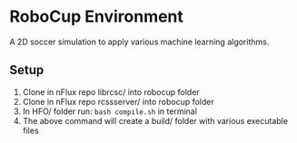 # RoboCup Environment

A 2D soccer simulation to apply various machine learning algorithms.

## Setup

1. Clone in nFlux repo librcsc/ into robocup folder
2. Clone in nFlux repo rcssserver/ into robocup folder
3. In HFO/ folder run: `bash compile.sh` in terminal
4. The above command will create a build/ folder with various executable files